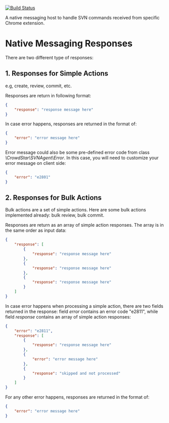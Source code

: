 [![Build Status](https://travis-ci.org/Crowdstar/svn-agent-host.svg?branch=master)](https://travis-ci.org/Crowdstar/svn-agent-host)

A native messaging host to handle SVN commands received from specific Chrome extension.

# Native Messaging Responses

There are two different type of responses:

## 1. Responses for Simple Actions

e.g, create, review, commit, etc.

Responses are return in following format:

```json
{
    "response": "response message here"
}
```

In case error happens, responses are returned in the format of:

```json
{
    "error": "error message here"
}
```

Error message could also be some pre-defined error code from class _\CrowdStar\SVNAgent\Error_. In this case, you will
need to customize your error message on client side:

```json
{
    "error": "e2801"
}
```


## 2. Responses for Bulk Actions

Bulk actions are a set of simple actions. Here are some bulk actions implemented already: bulk review, bulk commit.

Responses are return as an array of simple action responses. The array is in the same order as input data:

```json
{
    "response": [
        {
            "response": "response message here"
        },
        {
            "response": "response message here"
        },
        {
            "response": "response message here"
        }
    ]
}
```

In case error happens when processing a simple action, there are two fields returned in the response: field _error_
contains an error code "e2811", while field _response_ contains an array of simple action responses:

```json
{
    "error": "e2811",
    "response": [
        {
            "response": "response message here"
        },
        {
            "error": "error message here"
        },
        {
            "response": "skipped and not processed"
        }
    ]
}
```

For any other error happens, responses are returned in the format of:

```json
{
    "error": "error message here"
}
```
